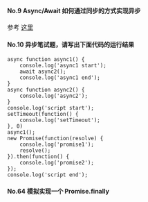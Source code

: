 #### No.9 Async/Await 如何通过同步的方式实现异步
参考 [这里](https://github.com/Hanqing1996/js-you-don-t-know#%E4%B8%BA%E4%BB%80%E4%B9%88%E8%AF%B4-asyncawait-%E6%98%AF-generator-%E7%9A%84%E8%AF%AD%E6%B3%95%E7%B3%96)

#### No.10 异步笔试题，请写出下面代码的运行结果
```
async function async1() {
    console.log('async1 start');
    await async2();
    console.log('async1 end');
}
async function async2() {
    console.log('async2');
}
console.log('script start');
setTimeout(function() {
    console.log('setTimeout');
}, 0)
async1();
new Promise(function(resolve) {
    console.log('promise1');
    resolve();
}).then(function() {
    console.log('promise2');
});
console.log('script end');
```
#### No.64 模拟实现一个 Promise.finally
```

```